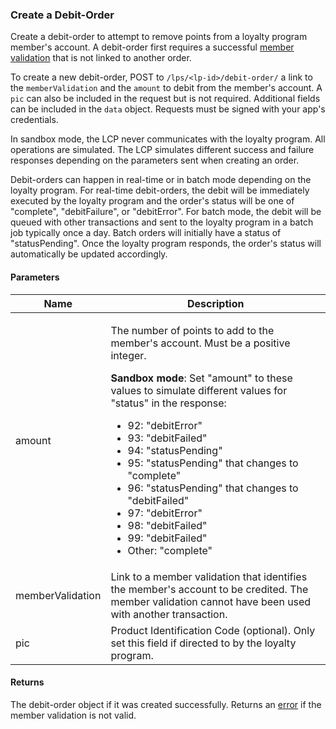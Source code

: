 ### Create a Debit-Order

Create a debit-order to attempt to remove points from a loyalty program member's account. A debit-order first requires a successful [member validation](#member-validations) that is not linked to another order.

To create a new debit-order, POST to `/lps/<lp-id>/debit-order/` a link to the `memberValidation` and the `amount` to debit from the member's account. A `pic` can also be included in the request but is not required. Additional fields can be included in the `data` object. Requests must be signed with your app's credentials.

In sandbox mode, the LCP never communicates with the loyalty program. All operations are simulated. The LCP simulates different success and failure responses depending on the parameters sent when creating an order.

Debit-orders can happen in real-time or in batch mode depending on the loyalty program. For real-time debit-orders, the debit will be immediately executed by the loyalty program and the order's status will be one of "complete", "debitFailure", or "debitError". For batch mode, the debit will be queued with other transactions and sent to the loyalty program in a batch job typically once a day. Batch orders will initially have a status of "statusPending". Once the loyalty program responds, the order's status will automatically be updated accordingly. 


#### Parameters

<table>
    <thead>
        <tr>
            <th>Name</th>
            <th>Description</th>
        </tr>
    </thead>
    <tbody>
        <tr>
            <td>amount</td>
            <td><p>The number of points to add to the member's account. Must be a positive integer.</p>
                <p><strong>Sandbox mode</strong>: Set "amount" to these values to simulate different values for "status" in the response:
                    <ul>
                        <li>92: "debitError"</li>
                        <li>93: "debitFailed"</li>
                        <li>94: "statusPending"</li>
                        <li>95: "statusPending" that changes to "complete"</li>
                        <li>96: "statusPending" that changes to "debitFailed"</li>
                        <li>97: "debitError"</li>
                        <li>98: "debitFailed"</li>
                        <li>99: "debitFailed"</li>
                        <li>Other: "complete"</li>
                    </ul>
                </p>
            </td>
        </tr>
        <tr>
            <td>memberValidation</td>
            <td>Link to a member validation that identifies the member's account to be credited. The member validation cannot have been used with another transaction.</td>
        </tr>
        <tr>
            <td>pic</td>
            <td>Product Identification Code (optional). Only set this field if directed to by the loyalty program.</td>
        </tr>
    </tbody>
</table>
        
#### Returns

The debit-order object if it was created successfully. Returns an [error](./?doc=reference-manual#errors) if the member validation is not valid.
